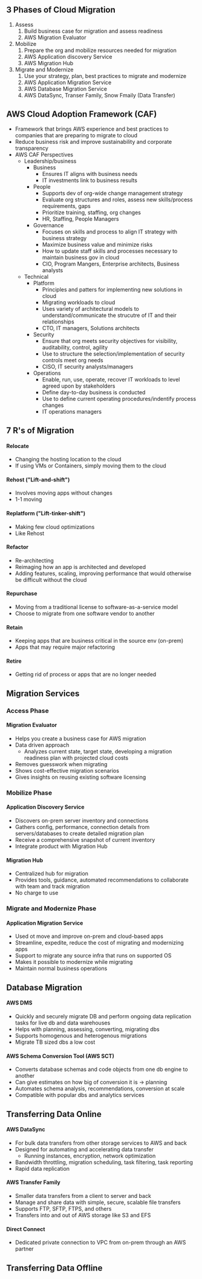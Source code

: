 ## 3 Phases of Cloud Migration
1. Assess
	1. Build business case for migration and assess readiness
	2. AWS Migration Evaluator
2. Mobilize
	1. Prepare the org and mobilize resources needed for migration
	2. AWS Application discovery Service
	3. AWS Migration Hub
3. Migrate and Modernize
	1. Use your strategy, plan, best practices to migrate and modernize
	2. AWS Application Migration Service
	3. AWS Database Migration Service
	4. AWS DataSync, Transer Family, Snow Fmaily (Data Transfer)

## AWS Cloud Adoption Framework (CAF)
- Framework that brings AWS experience and best practices to companies that are preparing to migrate to cloud
- Reduce business risk and improve sustainability and corporate transparency
- AWS CAF Perspectives
	- Leadership/business
		- Business
			- Ensures IT aligns with business needs
			- IT investments link to business results
		- People 
			- Supports dev of org-wide change management strategy
			- Evaluate org structures and roles, assess new skills/process requirements, gaps
			- Prioritize training, staffing, org changes
			- HR, Staffing, People Managers
		- Governance
			- Focuses on skills and process to align IT strategy with business strategy
			- Maximize business value and minimize risks
			- How to update staff skills and processes necessary to maintain business gov in cloud
			- CIO, Program Mangers, Enterprise architects, Business analysts
	- Technical
		- Platform 
			- Principles and patters for implementing new solutions in cloud
			- Migrating workloads to cloud
			- Uses variety of architectural models to understand/communicate the strucutre of IT and their relationships
			- CTO, IT managers, Solutions architects
		- Security 
			- Ensure that org meets security objectives for visibility, auditability, control, agility
			- Use to structure the selection/implementation of security controls meet org needs
			- CISO, IT security analysts/managers
		- Operations
			- Enable, run, use, operate, recover IT workloads to level agreed upon by stakeholders
			- Define day-to-day business is conducted
			- Use to define current operating procedures/indentify process changes
			- IT operations managers

## 7 R's of Migration
#### Relocate
- Changing the hosting location to the cloud
- If using VMs or Containers, simply moving them to the cloud
#### Rehost ("Lift-and-shift")
- Involves moving apps without changes
- 1-1 moving
#### Replatform ("Lift-tinker-shift")
- Making few cloud optimizations
- Like Rehost
#### Refactor
- Re-architecting
- Reimaging how an app is architected and developed
- Adding features, scaling, improving performance that would otherwise be difficult without the cloud
#### Repurchase
- Moving from a traditional license to software-as-a-service model
- Choose to migrate from one software vendor to another
#### Retain
- Keeping apps that are business critical in the source env (on-prem)
- Apps that may require major refactoring
#### Retire
- Getting rid of process or apps that are no longer needed

## Migration Services
### Access Phase
#### Migration Evaluator
- Helps you create a business case for AWS migration
- Data driven approach
	- Analyzes current state, target state, developing a migration readiness plan with projected cloud costs
- Removes guesswork when migrating
- Shows cost-effective migration scenarios
- Gives insights on reusing existing software licensing
### Mobilize Phase
#### Application Discovery Service
- Discovers on-prem server inventory and connections
- Gathers config, performance, connection details from servers/databases to create detailed migration plan
- Receive a comprehensive snapshot of current inventory
- Integrate product with Migration Hub
#### Migration Hub
- Centralized hub for migration
- Provides tools, guidance, automated recommendations to collaborate with team and track migration
- No charge to use
### Migrate and Modernize Phase
#### Application Migration Service
- Used ot move and improve on-prem and cloud-based apps
- Streamline, expedite, reduce the cost of migrating and modernizing apps
- Support to migrate any source infra that runs on supported OS
- Makes it possible to modernize while migrating
- Maintain normal business operations

## Database Migration
#### AWS DMS
- Quickly and securely migrate DB and perform ongoing data replication tasks for live db and data warehouses
- Helps with planning, assessing, converting, migrating dbs
- Supports homogenous and heterogenous migrations
- Migrate TB sized dbs a low cost

#### AWS Schema Conversion Tool (AWS SCT)
- Converts database schemas and code objects from one db engine to another
- Can give estimates on how big of conversion it is -> planning
- Automates schema analysis, recommendations, conversion at scale
- Compatible with popular dbs and analytics services

## Transferring Data Online
#### AWS DataSync
- For bulk data transfers from other storage services to AWS and back 
- Designed for automating and accelerating data transfer
	- Running instances, encryption, network optimization
- Bandwidth throttling, migration scheduling, task filtering, task reporting
- Rapid data replication

#### AWS Transfer Family
- Smaller data transfers from a client to server and back
- Manage and share data with simple, secure, scalable file transfers
- Supports FTP, SFTP, FTPS, and others
- Transfers into and out of AWS storage like S3 and EFS

#### Direct Connect
- Dedicated private connection to VPC from on-prem through an AWS partner

## Transferring Data Offline
